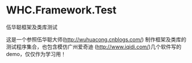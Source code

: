 # WHC.Framework.Test
伍华聪框架及类库测试

这是一个参照伍华聪大师(http://wuhuacong.cnblogs.com/)
制作框架及类库的测试程序集合，也包含模仿广州爱奇迪
(http://www.iqidi.com/)几个软件写的demo，仅仅作为学习用！
